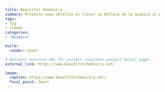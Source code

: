 ```yaml
---
title: Beautiful Chemistry
summary: Proyecto cuyo objetivo es llevar la belleza de la química al público en general.
tags:
- fyq
- vídeos
categories:
- "Química"

build:
  render: never

# Optional external URL for project (replaces project detail page).
external_link: https://www.beautifulchemistry.net/

image:
  caption: https://www.beautifulchemistry.net/
  focal_point: Smart
---
```

